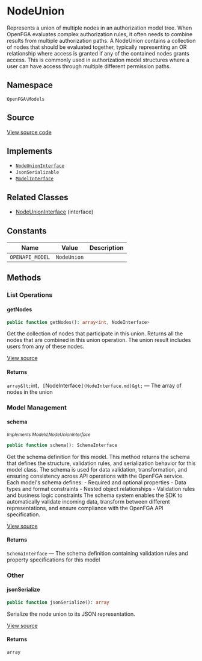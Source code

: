 # NodeUnion

Represents a union of multiple nodes in an authorization model tree. When OpenFGA evaluates complex authorization rules, it often needs to combine results from multiple authorization paths. A NodeUnion contains a collection of nodes that should be evaluated together, typically representing an OR relationship where access is granted if any of the contained nodes grants access. This is commonly used in authorization model structures where a user can have access through multiple different permission paths.

## Namespace

`OpenFGA\Models`

## Source

[View source code](https://github.com/evansims/openfga-php/blob/main/src/Models/NodeUnion.php)

## Implements

* [`NodeUnionInterface`](NodeUnionInterface.md)
* `JsonSerializable`
* [`ModelInterface`](ModelInterface.md)

## Related Classes

* [NodeUnionInterface](Models/NodeUnionInterface.md) (interface)

## Constants

| Name            | Value       | Description |
| --------------- | ----------- | ----------- |
| `OPENAPI_MODEL` | `NodeUnion` |             |

## Methods

### List Operations

#### getNodes

```php
public function getNodes(): array<int, NodeInterface>

```

Get the collection of nodes that participate in this union. Returns all the nodes that are combined in this union operation. The union result includes users from any of these nodes.

[View source](https://github.com/evansims/openfga-php/blob/main/src/Models/NodeUnion.php#L55)

#### Returns

`array&lt;`int`, [`NodeInterface`](NodeInterface.md)&gt;` — The array of nodes in the union

### Model Management

#### schema

*<small>Implements Models\NodeUnionInterface</small>*

```php
public function schema(): SchemaInterface

```

Get the schema definition for this model. This method returns the schema that defines the structure, validation rules, and serialization behavior for this model class. The schema is used for data validation, transformation, and ensuring consistency across API operations with the OpenFGA service. Each model&#039;s schema defines: - Required and optional properties - Data types and format constraints - Nested object relationships - Validation rules and business logic constraints The schema system enables the SDK to automatically validate incoming data, transform between different representations, and ensure compliance with the OpenFGA API specification.

[View source](https://github.com/evansims/openfga-php/blob/main/src/Models/ModelInterface.php#L52)

#### Returns

`SchemaInterface` — The schema definition containing validation rules and property specifications for this model

### Other

#### jsonSerialize

```php
public function jsonSerialize(): array

```

Serialize the node union to its JSON representation.

[View source](https://github.com/evansims/openfga-php/blob/main/src/Models/NodeUnion.php#L64)

#### Returns

`array`
